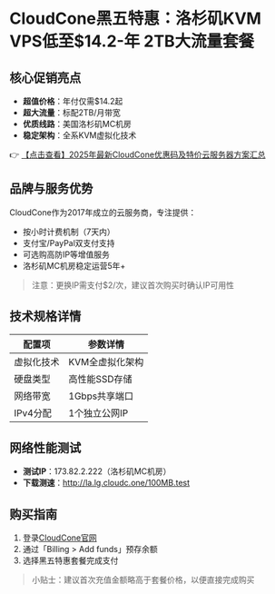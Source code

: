 # CloudCone黑五特惠：洛杉矶KVM VPS低至$14.2-年 2TB大流量套餐

## 核心促销亮点
- **超值价格**：年付仅需$14.2起
- **超大流量**：标配2TB/月带宽
- **优质线路**：美国洛杉矶MC机房
- **稳定架构**：全系KVM虚拟化技术

👉 [【点击查看】2025年最新CloudCone优惠码及特价云服务器方案汇总](https://bit.ly/Cloudcone)

## 品牌与服务优势
CloudCone作为2017年成立的云服务商，专注提供：
- 按小时计费机制（7天内）
- 支付宝/PayPal双支付支持
- 可选购高防IP等增值服务
- 洛杉矶MC机房稳定运营5年+

> 注意：更换IP需支付$2/次，建议首次购买时确认IP可用性

## 技术规格详情
| 配置项       | 参数详情               |
|--------------|-----------------------|
| 虚拟化技术   | KVM全虚拟化架构       |
| 硬盘类型     | 高性能SSD存储         |
| 网络带宽     | 1Gbps共享端口         |
| IPv4分配     | 1个独立公网IP         |

## 网络性能测试
- **测试IP**：173.82.2.222（洛杉矶MC机房）
- **下载测速**：http://la.lg.cloudc.one/100MB.test

## 购买指南
1. 登录[CloudCone官网](https://bit.ly/Cloudcone)
2. 通过「Billing > Add funds」预存余额
3. 选择黑五特惠套餐完成支付

> 小贴士：建议首次充值金额略高于套餐价格，以便直接完成购买